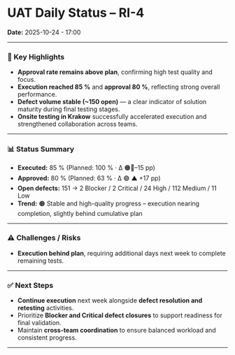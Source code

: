 # UAT Daily Status – RI-4  
**Date:** 2025-10-24  - 17:00

---

### 🔹 Key Highlights
- **Approval rate remains above plan**, confirming high test quality and focus.  
- **Execution reached 85 %** and **approval 80 %**, reflecting strong overall performance.  
- **Defect volume stable (~150 open)** — a clear indicator of solution maturity during final testing stages.  
- **Onsite testing in Krakow** successfully accelerated execution and strengthened collaboration across teams.  

---

### 📊 Status Summary
- **Executed:** 85 % (Planned: 100 % · Δ 🟠🔻–15 pp)  
- **Approved:** 80 % (Planned: 63 % ·  Δ 🟢 ▲ +17 pp)  
- **Open defects:** 151 → 2 Blocker / 2 Critical / 24 High / 112 Medium / 11 Low  
- **Trend:** 🟠 Stable and high-quality progress – execution nearing completion, slightly behind cumulative plan  

---

### ⚠️ Challenges / Risks
- **Execution behind plan**, requiring additional days next week to complete remaining tests. 

---

### ✅ Next Steps
- **Continue execution** next week alongside **defect resolution and retesting** activities.  
- Prioritize **Blocker and Critical defect closures** to support readiness for final validation.  
- Maintain **cross-team coordination** to ensure balanced workload and consistent progress.

---

